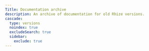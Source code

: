 ```yaml
---
Title: Documentation archive
description: An archive of documentation for old Rhize versions.
cascade:
  type: versions
  noindex: true
  excludeSearch: true
  sidebar:
    exclude: true
---
```

